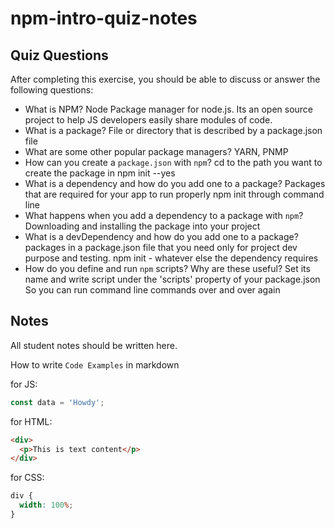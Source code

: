 # npm-intro-quiz-notes

## Quiz Questions

After completing this exercise, you should be able to discuss or answer the following questions:

- What is NPM?
  Node Package manager for node.js. Its an open source project to help JS developers easily share modules of code.
- What is a package?
  File or directory that is described by a package.json file
- What are some other popular package managers?
  YARN, PNMP
- How can you create a `package.json` with `npm`?
  cd to the path you want to create the package in
  npm init --yes
- What is a dependency and how do you add one to a package?
  Packages that are required for your app to run properly
  npm init through command line
- What happens when you add a dependency to a package with `npm`?
  Downloading and installing the package into your project
- What is a devDependency and how do you add one to a package?
  packages in a package.json file that you need only for project dev purpose and testing.
  npm init - whatever else the dependency requires
- How do you define and run `npm` scripts? Why are these useful?
  Set its name and write script under the 'scripts' property of your package.json
  So you can run command line commands over and over again

## Notes

All student notes should be written here.

How to write `Code Examples` in markdown

for JS:

```javascript
const data = 'Howdy';
```

for HTML:

```html
<div>
  <p>This is text content</p>
</div>
```

for CSS:

```css
div {
  width: 100%;
}
```
